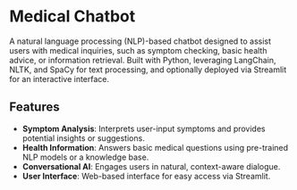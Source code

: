 # Medical Chatbot

A natural language processing (NLP)-based chatbot designed to assist users with medical inquiries, such as symptom checking, basic health advice, or information retrieval. Built with Python, leveraging LangChain, NLTK, and SpaCy for text processing, and optionally deployed via Streamlit for an interactive interface.

## Features
- **Symptom Analysis**: Interprets user-input symptoms and provides potential insights or suggestions.
- **Health Information**: Answers basic medical questions using pre-trained NLP models or a knowledge base.
- **Conversational AI**: Engages users in natural, context-aware dialogue.
- **User Interface**: Web-based interface for easy access via Streamlit.
